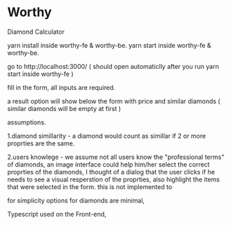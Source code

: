 # Worthy
Diamond Calculator


yarn install inside worthy-fe & worthy-be.
yarn start inside worthy-fe & worthy-be.

go to http://localhost:3000/ ( should open automaticlly after you run yarn start inside worthy-fe )

fill in the form, all inputs are required.

a result option will show below the form with price and similar diamonds ( similar diamonds will be empty at first  )


assumptions.

  1.diamond simillarity - a diamond would count as simillar if 2 or more proprties are the same.
  
  2.users knowlege - we assume not all  users  know the "professional terms" of diamonds, an image interface could help him/her select the correct proprties of the diamonds,
  I thought of a dialog that the user clicks if he needs to see a visual resperstion of the proprties, also highlight the items that were selected in the form.
  this is not implemented to 



for simplicity options for diamonds are minimal,

Typescript used on the Front-end,

